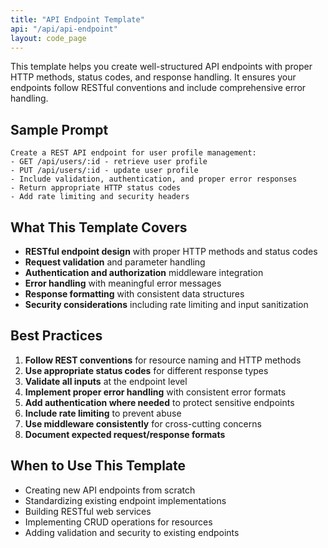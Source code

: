 ```yaml
---
title: "API Endpoint Template"
api: "/api/api-endpoint"
layout: code_page
---
```


This template helps you create well-structured API endpoints with proper HTTP methods, status codes, and response handling. It ensures your endpoints follow RESTful conventions and include comprehensive error handling.

## Sample Prompt

```
Create a REST API endpoint for user profile management:
- GET /api/users/:id - retrieve user profile
- PUT /api/users/:id - update user profile
- Include validation, authentication, and proper error responses
- Return appropriate HTTP status codes
- Add rate limiting and security headers
```

## What This Template Covers

- **RESTful endpoint design** with proper HTTP methods and status codes
- **Request validation** and parameter handling
- **Authentication and authorization** middleware integration
- **Error handling** with meaningful error messages
- **Response formatting** with consistent data structures
- **Security considerations** including rate limiting and input sanitization

## Best Practices

1. **Follow REST conventions** for resource naming and HTTP methods
2. **Use appropriate status codes** for different response types
3. **Validate all inputs** at the endpoint level
4. **Implement proper error handling** with consistent error formats
5. **Add authentication where needed** to protect sensitive endpoints
6. **Include rate limiting** to prevent abuse
7. **Use middleware consistently** for cross-cutting concerns
8. **Document expected request/response formats**

## When to Use This Template

- Creating new API endpoints from scratch
- Standardizing existing endpoint implementations
- Building RESTful web services
- Implementing CRUD operations for resources
- Adding validation and security to existing endpoints
